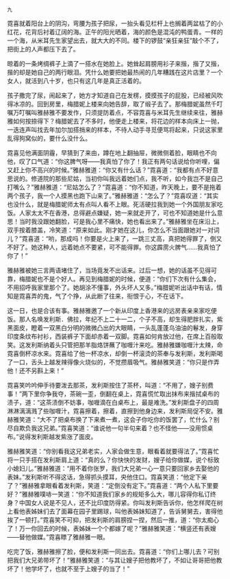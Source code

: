     九 

   霓喜就着阳台上的阴沟，弯腰为孩子把尿，一抬头看见栏杆上也搁着两盆枯了的小红花，花背后衬着辽阔的海。正午的阳光晒着，海的颜色是混沌的鸭蛋青。一样的一个海，从米耳先生家望出去，就大大的不同。楼下的锣鼓“亲狂亲狂”敲个不了，把街上的人声都压下去了。

   晾着的一条烤绸裤子上滴了一搭水在她脸上。她耸起肩膀用衫子来揩，揩了又揩，揩的却是她自己的两行眼泪。凭什么她要把她最热闹的几年糟践在这片店里？一个女人，就活到八十岁，也只有这几年是真正活着的。

   孩子撒完了尿，闹起来了，她方才知道自己在发楞，摸摸孩子的屁股，已经被风吹得冰凉的。回到房里，梅腊妮上楼来向她告辞，取了缎子去了。那梅腊妮虽然千叮嘱万叮嘱叫雅赫雅不要发作，只须提防着点，不容霓喜与米耳先生继续来往，雅赫雅如何按捺得下？梅腊妮去了不多时，他便走上楼来，将花边的样本向床上一抛，一迭连声叫找去年加尔加搭捎来的样本，不待人动手寻觅便骂将起来，只说这家里乱得狗窝似的，要什么没什么。

   霓喜见他满面阴霾，早猜到了来由，蹲在地上翻抽屉，微微侧着脸，眼睛也不向他，叹了口气道：“你这脾气呀——我真怕了你了！我正有两句话说给你听哩，偏又赶上你不高兴的时候。”雅赫雅道：“你又有什么话？”霓喜道：“我都有点不好意思说的。修道院的那些尼姑，当初你叫我远着她们点，我不听，如今我岂不是自己打嘴么？”雅赫雅道：“尼姑怎么了？”霓喜道：“你不知道，昨天晚上，要不是拖着两个孩子，我一个人摸黑也跑下山来了。”雅赫雅道：“怎么了？”霓喜叹道：“其实也没什么，就是梅腊妮师太有点叫人看不上眼。死活硬拉我到她一个外国朋友家吃饭。人家太太不在香港，总得避点嫌疑，她一来就走开了，可也不知道她是什么意思！当时我没跟她翻脸，可是我心里不痛快，她也看出来了。”雅赫雅坐在床沿上，双手按着膝盖，冷笑道：“原来如此。刚才她在这儿，你怎么不当面跟她对一对词儿？”霓喜道：“哟，那成吗！你要是火上来了，一跳三丈高，真把她得罪了，倒又不好了。她这种人，远着她点不要紧，可不能得罪。你这霹雳火脾气……我真怕了你了！”

   雅赫雅被她三言两语堵住了，当场竟发不出话来。过后一想，她的话虽不见得可靠，梅腊妮也不是个好人。再见到梅腊妮的时候，便道：“你们下次有什么集会，不用招呼我家里那个了。她胡涂不懂事，外头坏人又多。”梅腊妮听出话中有话，情知是霓喜弄的鬼，气了个挣，从此断了往来，衔恨于心，不在话下。

   这一日，也是合该有事。雅赫雅邀了一个新从印度上香港来的远房表亲来家吃便饭。那人名唤发利斯．佛拉，年纪不上二十一二，个子不高，却生得肥胖扎实，紫黑面皮，瞪着一双黑白分明的微微凸出的大眼睛，一头乱蓬蓬乌油油的鬈发，身穿印度条纹布衬衫，西装裤子下面却赤着一双脚。霓喜如何肯放过他，在席上百般取笑。这发利斯纳着头只管把那羊脂烙饼蘸了咖喱汁来吃。雅赫雅嫌咖喱汁太辣，命霓喜倒杯凉水来。霓喜给了他一杯凉水，却倒一杯滚烫的茶奉与发利斯，发利斯喝了一口，舌头上越发辣得像火烧似的，不觉攒眉吸气。雅赫雅笑道：“你只是作弄他！还不另斟上来！”

   霓喜笑吟吟伸手待要泼去那茶，发利斯按住了茶杯，叫道：“不用了，嫂子别费事！”两下里你争我夺，茶碗一歪，倒翻在桌上，霓喜慌忙取出抹布来揩拭桌布的渍子，道：“这茶渍倒不妨事，咖喱滴在白桌布上，最是难洗。”发利斯盘子的四周淋淋漓漓溅了些咖喱汁，霓喜擦着，擦着，直擦到他身边来，发利斯局促不安。雅赫雅笑道：“大不了把桌布换了下来煮一煮，这会子你吃你的饭罢了，忙什么？别尽自欺负我这兄弟。”霓喜笑道：“谁说他一句半句来着？也不怪他——没用惯桌布。”说得发利斯越发紫涨了面皮。

   雅赫雅笑道：“你别看我这兄弟老实，人家会做生意，眼看着就要得法了。”霓喜忙将一只手搭在发利斯肩上道：“真的么？你快快的发财，嫂子给你做媒，说个标致小媳妇儿。”雅赫雅道：“用不着你张罗，我们大兄弟一心一意只要回家乡去娶他的表妹。”发利斯听不得这话，急得抓头摸耳，央他住口。霓喜笑道：“他定下亲了？”雅赫雅拿眼看着发利斯，笑道：“定倒没有定下。”霓喜道：“两个人私下里要好？”雅赫雅噗哧一笑道：“你不知道我们家乡的规矩多么大，哪儿容得你私订终身？中国女人说是不见人，还不比印度防得紧。你叫发利斯告诉你，他怎样爬在树上看他表姊妹们去了面幕在园子里踢球，叫他表姊妹知道了，告诉舅舅去，害得他挨了一顿打。”霓喜笑不可抑，把发利斯的肩膀捏一捏，然后一推，道：“你太痴心了！万一你回去的时候，表姊妹一个个都嫁了呢？”雅赫雅笑道：“横竖还有表嫂——替他做媒。”霓喜瞟了雅赫雅一眼。

   吃完了饭，雅赫雅擦了脸，便和发利斯一同出去。霓喜道：“你们上哪儿去？可别把我们大兄弟带坏了！”雅赫雅笑道：“与其让嫂子把他教坏了，不如让哥哥把他教坏了！他学坏了，也就不至于上嫂子的当了！”

